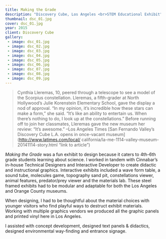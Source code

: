 ```yaml
---
title: Making the Grade
description: "Discovery Cube, Los Angeles <br>STEM Educational Exhibit"
thumbnail: dsc_01.jpg
cover: dsc_01.jpg
year: 2015
client: Discovery Cube
gallery:
 - image: dsc_01.jpg
 - image: dsc_02.jpg
 - image: dsc_03.jpg
 - image: dsc_04.jpg
 - image: dsc_05.jpg
 - image: dsc_06.jpg
 - image: dsc_07.jpg
 - image: dsc_08.jpg
 - image: dsc_09.jpg
---
```

> Cynthia Lleremas, 10, peered through a telescope to see a model of the Scorpius constellation. Lleremas, a fifth-grader at North Hollywood’s Julie Korenstein Elementary School, gave the display a nod of approval. “In my opinion, it’s incredible how these stars can make a form,” she said. “It’s like an ability to entertain us. When there’s nothing to do, I look up at the constellations.” Before running off to join her classmates, Lleremas gave the 		new museum her review: “It’s awesome.” –Los Angeles Times [San Fernando Valley’s Discovery Cube L.A. opens in once-vacant museum] (http://www.latimes.com/local/	california/la-me-1114-valley-museum-20141114-story.html “link to article”)

_Making the Grade_ was a fun exhibit to design because it caters to 4th-6th grade students learning about science. I worked in tandem with Cinnabar’s in-house Technical Designers and  Interactive Developer to create didactic and instructional graphics. Interactive exhibits included a wave form table, a sound tube, molecules game, topography sand pit, constellations viewer, animal features, predator/prey viewer and the materials lab. These steel framed exhibits had to be modular and adaptable for both the Los Angeles and Orange County museums.

When designing, I had to be thoughtful about the material choices with younger visitors who find playful ways to destruct exhibit materials. Working with multiple graphics vendors we produced all the graphic panels and printed vinyl here in Los Angeles. 

I assisted with concept development, designed text panels & didactics, designed environmental way-finding and entrance signage.	
